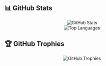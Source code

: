 ## 📊 GitHub Stats

<div align="center">
  <img src="https://github-readme-stats.vercel.app/api?username=KhoabuHtiG&show_icons=true&theme=radical&hide_border=true&count_private=true" alt="GitHub Stats" />
</div>

<div align="center">
  <img src="https://github-readme-stats.vercel.app/api/top-langs/?username=KhoabuHtiG&theme=radical&hide_border=true&layout=compact" alt="Top Languages" />
</div>

## 🏆 GitHub Trophies

<div align="center">
  <img src="https://github-profile-trophy.vercel.app/?username=KhoabuHtiG&theme=radical&no-frame=true&no-bg=true&margin-w=4" alt="GitHub Trophies" />
</div>
